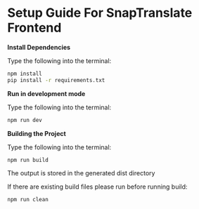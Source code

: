 # **Setup Guide For SnapTranslate Frontend**

**Install Dependencies**

Type the following into the terminal:
```bash
npm install
pip install -r requirements.txt
```

**Run in development mode**

Type the following into the terminal:
```bash
npm run dev
```

**Building the Project**

Type the following into the terminal:
```bash
npm run build
```
The output is stored in the generated dist directory

If there are existing build files please run before running build:
```bash
npm run clean 
```